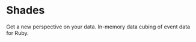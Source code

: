 Shades
=========

Get a new perspective on your data. In-memory data cubing of event data for Ruby.
